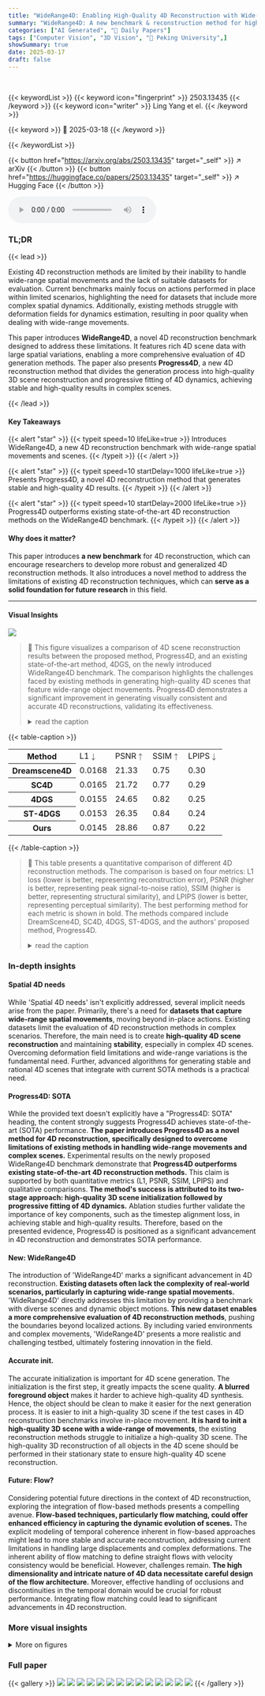 ```yaml
---
title: "WideRange4D: Enabling High-Quality 4D Reconstruction with Wide-Range Movements and Scenes"
summary: "WideRange4D: A new benchmark & reconstruction method for high-quality 4D scenes with wide-range movements, pushing the boundaries of 4D reconstruction."
categories: ["AI Generated", "🤗 Daily Papers"]
tags: ["Computer Vision", "3D Vision", "🏢 Peking University",]
showSummary: true
date: 2025-03-17
draft: false
---
```


<br>

{{< keywordList >}}
{{< keyword icon="fingerprint" >}} 2503.13435 {{< /keyword >}}
{{< keyword icon="writer" >}} Ling Yang et el. {{< /keyword >}}
 
{{< keyword >}} 🤗 2025-03-18 {{< /keyword >}}
 
{{< /keywordList >}}

{{< button href="https://arxiv.org/abs/2503.13435" target="_self" >}}
↗ arXiv
{{< /button >}}
{{< button href="https://huggingface.co/papers/2503.13435" target="_self" >}}
↗ Hugging Face
{{< /button >}}



<audio controls>
    <source src="https://ai-paper-reviewer.com/2503.13435/podcast.wav" type="audio/wav">
    Your browser does not support the audio element.
</audio>


### TL;DR


{{< lead >}}

Existing 4D reconstruction methods are limited by their inability to handle wide-range spatial movements and the lack of suitable datasets for evaluation. Current benchmarks mainly focus on actions performed in place within limited scenarios, highlighting the need for datasets that include more complex spatial dynamics. Additionally, existing methods struggle with deformation fields for dynamics estimation, resulting in poor quality when dealing with wide-range movements.



This paper introduces **WideRange4D**, a novel 4D reconstruction benchmark designed to address these limitations. It features rich 4D scene data with large spatial variations, enabling a more comprehensive evaluation of 4D generation methods. The paper also presents **Progress4D**, a new 4D reconstruction method that divides the generation process into high-quality 3D scene reconstruction and progressive fitting of 4D dynamics, achieving stable and high-quality results in complex scenes.

{{< /lead >}}


#### Key Takeaways

{{< alert "star" >}}
{{< typeit speed=10 lifeLike=true >}} Introduces WideRange4D, a new 4D reconstruction benchmark with wide-range spatial movements and scenes. {{< /typeit >}}
{{< /alert >}}

{{< alert "star" >}}
{{< typeit speed=10 startDelay=1000 lifeLike=true >}} Presents Progress4D, a novel 4D reconstruction method that generates stable and high-quality 4D results. {{< /typeit >}}
{{< /alert >}}

{{< alert "star" >}}
{{< typeit speed=10 startDelay=2000 lifeLike=true >}} Progress4D outperforms existing state-of-the-art 4D reconstruction methods on the WideRange4D benchmark. {{< /typeit >}}
{{< /alert >}}

#### Why does it matter?
This paper introduces **a new benchmark** for 4D reconstruction, which can encourage researchers to develop more robust and generalized 4D reconstruction methods. It also introduces a novel method to address the limitations of existing 4D reconstruction techniques, which can **serve as a solid foundation for future research** in this field.

------
#### Visual Insights



![](https://arxiv.org/html/2503.13435/x1.png)

> 🔼 This figure visualizes a comparison of 4D scene reconstruction results between the proposed method, Progress4D, and an existing state-of-the-art method, 4DGS, on the newly introduced WideRange4D benchmark. The comparison highlights the challenges faced by existing methods in generating high-quality 4D scenes that feature wide-range object movements. Progress4D demonstrates a significant improvement in generating visually consistent and accurate 4D reconstructions, validating its effectiveness.
> <details>
> <summary>read the caption</summary>
> Figure 1: Visualization of the 4D scenes generated by our Progress4D and 4DGS [32] on the WideRange4D. Existing 4D reconstruction methods struggle to generate 4D scenes with wide-range movements, highlighting the need for our proposed new benchmark WideRange4D, and the high-quality 4D scenes produced by Progress4D validate the effectiveness of our method.
> </details>





{{< table-caption >}}
<table class="ltx_tabular ltx_centering ltx_guessed_headers ltx_align_middle" id="S5.T1.4">
<tbody class="ltx_tbody">
<tr class="ltx_tr" id="S5.T1.4.4">
<th class="ltx_td ltx_align_left ltx_th ltx_th_row ltx_border_tt" id="S5.T1.4.4.5"><span class="ltx_text ltx_font_bold" id="S5.T1.4.4.5.1">Method</span></th>
<td class="ltx_td ltx_align_center ltx_border_tt" id="S5.T1.1.1.1"><span class="ltx_text ltx_font_bold" id="S5.T1.1.1.1.1">L1<math alttext="\downarrow" class="ltx_Math" display="inline" id="S5.T1.1.1.1.1.m1.1"><semantics id="S5.T1.1.1.1.1.m1.1a"><mo id="S5.T1.1.1.1.1.m1.1.1" stretchy="false" xref="S5.T1.1.1.1.1.m1.1.1.cmml">↓</mo><annotation-xml encoding="MathML-Content" id="S5.T1.1.1.1.1.m1.1b"><ci id="S5.T1.1.1.1.1.m1.1.1.cmml" xref="S5.T1.1.1.1.1.m1.1.1">↓</ci></annotation-xml><annotation encoding="application/x-tex" id="S5.T1.1.1.1.1.m1.1c">\downarrow</annotation><annotation encoding="application/x-llamapun" id="S5.T1.1.1.1.1.m1.1d">↓</annotation></semantics></math></span></td>
<td class="ltx_td ltx_align_center ltx_border_tt" id="S5.T1.2.2.2"><span class="ltx_text ltx_font_bold" id="S5.T1.2.2.2.1">PSNR<math alttext="\uparrow" class="ltx_Math" display="inline" id="S5.T1.2.2.2.1.m1.1"><semantics id="S5.T1.2.2.2.1.m1.1a"><mo id="S5.T1.2.2.2.1.m1.1.1" stretchy="false" xref="S5.T1.2.2.2.1.m1.1.1.cmml">↑</mo><annotation-xml encoding="MathML-Content" id="S5.T1.2.2.2.1.m1.1b"><ci id="S5.T1.2.2.2.1.m1.1.1.cmml" xref="S5.T1.2.2.2.1.m1.1.1">↑</ci></annotation-xml><annotation encoding="application/x-tex" id="S5.T1.2.2.2.1.m1.1c">\uparrow</annotation><annotation encoding="application/x-llamapun" id="S5.T1.2.2.2.1.m1.1d">↑</annotation></semantics></math></span></td>
<td class="ltx_td ltx_align_center ltx_border_tt" id="S5.T1.3.3.3"><span class="ltx_text ltx_font_bold" id="S5.T1.3.3.3.1">SSIM<math alttext="\uparrow" class="ltx_Math" display="inline" id="S5.T1.3.3.3.1.m1.1"><semantics id="S5.T1.3.3.3.1.m1.1a"><mo id="S5.T1.3.3.3.1.m1.1.1" stretchy="false" xref="S5.T1.3.3.3.1.m1.1.1.cmml">↑</mo><annotation-xml encoding="MathML-Content" id="S5.T1.3.3.3.1.m1.1b"><ci id="S5.T1.3.3.3.1.m1.1.1.cmml" xref="S5.T1.3.3.3.1.m1.1.1">↑</ci></annotation-xml><annotation encoding="application/x-tex" id="S5.T1.3.3.3.1.m1.1c">\uparrow</annotation><annotation encoding="application/x-llamapun" id="S5.T1.3.3.3.1.m1.1d">↑</annotation></semantics></math></span></td>
<td class="ltx_td ltx_nopad_r ltx_align_center ltx_border_tt" id="S5.T1.4.4.4"><span class="ltx_text ltx_font_bold" id="S5.T1.4.4.4.1">LPIPS<math alttext="\downarrow" class="ltx_Math" display="inline" id="S5.T1.4.4.4.1.m1.1"><semantics id="S5.T1.4.4.4.1.m1.1a"><mo id="S5.T1.4.4.4.1.m1.1.1" stretchy="false" xref="S5.T1.4.4.4.1.m1.1.1.cmml">↓</mo><annotation-xml encoding="MathML-Content" id="S5.T1.4.4.4.1.m1.1b"><ci id="S5.T1.4.4.4.1.m1.1.1.cmml" xref="S5.T1.4.4.4.1.m1.1.1">↓</ci></annotation-xml><annotation encoding="application/x-tex" id="S5.T1.4.4.4.1.m1.1c">\downarrow</annotation><annotation encoding="application/x-llamapun" id="S5.T1.4.4.4.1.m1.1d">↓</annotation></semantics></math></span></td>
</tr>
<tr class="ltx_tr" id="S5.T1.4.5.1">
<th class="ltx_td ltx_align_left ltx_th ltx_th_row ltx_border_t" id="S5.T1.4.5.1.1">Dreamscene4D</th>
<td class="ltx_td ltx_align_center ltx_border_t" id="S5.T1.4.5.1.2">0.0168</td>
<td class="ltx_td ltx_align_center ltx_border_t" id="S5.T1.4.5.1.3">21.33</td>
<td class="ltx_td ltx_align_center ltx_border_t" id="S5.T1.4.5.1.4">0.75</td>
<td class="ltx_td ltx_nopad_r ltx_align_center ltx_border_t" id="S5.T1.4.5.1.5">0.30</td>
</tr>
<tr class="ltx_tr" id="S5.T1.4.6.2">
<th class="ltx_td ltx_align_left ltx_th ltx_th_row" id="S5.T1.4.6.2.1">SC4D</th>
<td class="ltx_td ltx_align_center" id="S5.T1.4.6.2.2">0.0165</td>
<td class="ltx_td ltx_align_center" id="S5.T1.4.6.2.3">21.72</td>
<td class="ltx_td ltx_align_center" id="S5.T1.4.6.2.4">0.77</td>
<td class="ltx_td ltx_nopad_r ltx_align_center" id="S5.T1.4.6.2.5">0.29</td>
</tr>
<tr class="ltx_tr" id="S5.T1.4.7.3">
<th class="ltx_td ltx_align_left ltx_th ltx_th_row ltx_border_t" id="S5.T1.4.7.3.1">4DGS</th>
<td class="ltx_td ltx_align_center ltx_border_t" id="S5.T1.4.7.3.2">0.0155</td>
<td class="ltx_td ltx_align_center ltx_border_t" id="S5.T1.4.7.3.3">24.65</td>
<td class="ltx_td ltx_align_center ltx_border_t" id="S5.T1.4.7.3.4">0.82</td>
<td class="ltx_td ltx_nopad_r ltx_align_center ltx_border_t" id="S5.T1.4.7.3.5">0.25</td>
</tr>
<tr class="ltx_tr" id="S5.T1.4.8.4">
<th class="ltx_td ltx_align_left ltx_th ltx_th_row" id="S5.T1.4.8.4.1">ST-4DGS</th>
<td class="ltx_td ltx_align_center" id="S5.T1.4.8.4.2">0.0153</td>
<td class="ltx_td ltx_align_center" id="S5.T1.4.8.4.3">26.35</td>
<td class="ltx_td ltx_align_center" id="S5.T1.4.8.4.4">0.84</td>
<td class="ltx_td ltx_nopad_r ltx_align_center" id="S5.T1.4.8.4.5">0.24</td>
</tr>
<tr class="ltx_tr" id="S5.T1.4.9.5">
<th class="ltx_td ltx_align_left ltx_th ltx_th_row ltx_border_bb ltx_border_t" id="S5.T1.4.9.5.1"><span class="ltx_text ltx_font_bold" id="S5.T1.4.9.5.1.1">Ours</span></th>
<td class="ltx_td ltx_align_center ltx_border_bb ltx_border_t" id="S5.T1.4.9.5.2"><span class="ltx_text ltx_font_bold" id="S5.T1.4.9.5.2.1">0.0145</span></td>
<td class="ltx_td ltx_align_center ltx_border_bb ltx_border_t" id="S5.T1.4.9.5.3"><span class="ltx_text ltx_font_bold" id="S5.T1.4.9.5.3.1">28.86</span></td>
<td class="ltx_td ltx_align_center ltx_border_bb ltx_border_t" id="S5.T1.4.9.5.4"><span class="ltx_text ltx_font_bold" id="S5.T1.4.9.5.4.1">0.87</span></td>
<td class="ltx_td ltx_nopad_r ltx_align_center ltx_border_bb ltx_border_t" id="S5.T1.4.9.5.5"><span class="ltx_text ltx_font_bold" id="S5.T1.4.9.5.5.1">0.22</span></td>
</tr>
</tbody>
</table>{{< /table-caption >}}

> 🔼 This table presents a quantitative comparison of different 4D reconstruction methods.  The comparison is based on four metrics: L1 loss (lower is better, representing reconstruction error), PSNR (higher is better, representing peak signal-to-noise ratio), SSIM (higher is better, representing structural similarity), and LPIPS (lower is better, representing perceptual similarity).  The best performing method for each metric is shown in bold.  The methods compared include DreamScene4D, SC4D, 4DGS, ST-4DGS, and the authors' proposed method, Progress4D.
> <details>
> <summary>read the caption</summary>
> Table 1: Quantitative Comparison of 4D Reconstruction Methods (Best in Bold)
> </details>





### In-depth insights


#### Spatial 4D needs
While 'Spatial 4D needs' isn't explicitly addressed, several implicit needs arise from the paper. Primarily, there's a need for **datasets that capture wide-range spatial movements**, moving beyond in-place actions. Existing datasets limit the evaluation of 4D reconstruction methods in complex scenarios. Therefore, the main need is to create **high-quality 4D scene reconstruction** and maintaining **stability**, especially in complex 4D scenes. Overcoming deformation field limitations and wide-range variations is the fundamental need. Further, advanced algorithms for generating stable and rational 4D scenes that integrate with current SOTA methods is a practical need.

#### Progress4D: SOTA
While the provided text doesn't explicitly have a "Progress4D: SOTA" heading, the content strongly suggests Progress4D achieves state-of-the-art (SOTA) performance. **The paper introduces Progress4D as a novel method for 4D reconstruction, specifically designed to overcome limitations of existing methods in handling wide-range movements and complex scenes.** Experimental results on the newly proposed WideRange4D benchmark demonstrate that **Progress4D outperforms existing state-of-the-art 4D reconstruction methods.** This claim is supported by both quantitative metrics (L1, PSNR, SSIM, LPIPS) and qualitative comparisons. **The method's success is attributed to its two-stage approach: high-quality 3D scene initialization followed by progressive fitting of 4D dynamics.** Ablation studies further validate the importance of key components, such as the timestep alignment loss, in achieving stable and high-quality results. Therefore, based on the presented evidence, Progress4D is positioned as a significant advancement in 4D reconstruction and demonstrates SOTA performance.

#### New: WideRange4D
The introduction of 'WideRange4D' marks a significant advancement in 4D reconstruction. **Existing datasets often lack the complexity of real-world scenarios, particularly in capturing wide-range spatial movements.** 'WideRange4D' directly addresses this limitation by providing a benchmark with diverse scenes and dynamic object motions. **This new dataset enables a more comprehensive evaluation of 4D reconstruction methods**, pushing the boundaries beyond localized actions. By including varied environments and complex movements, 'WideRange4D' presents a more realistic and challenging testbed, ultimately fostering innovation in the field.

#### Accurate init.
The accurate initialization is important for 4D scene generation. The initialization is the first step, it greatly impacts the scene quality. **A blurred foreground object** makes it harder to achieve high-quality 4D synthesis. Hence, the object should be clean to make it easier for the next generation process. It is easier to init a high-quality 3D scene if the test cases in 4D reconstruction benchmarks involve in-place movement. **It is hard to init a high-quality 3D scene with a wide-range of movements**, the existing reconstruction methods struggle to initialize a high-quality 3D scene. The high-quality 3D reconstruction of all objects in the 4D scene should be performed in their stationary state to ensure high-quality 4D scene reconstruction.

#### Future: Flow?
Considering potential future directions in the context of 4D reconstruction, exploring the integration of flow-based methods presents a compelling avenue. **Flow-based techniques, particularly flow matching, could offer enhanced efficiency in capturing the dynamic evolution of scenes.** The explicit modeling of temporal coherence inherent in flow-based approaches might lead to more stable and accurate reconstruction, addressing current limitations in handling large displacements and complex deformations. The inherent ability of flow matching to define straight flows with velocity consistency would be beneficial. However, challenges remain. **The high dimensionality and intricate nature of 4D data necessitate careful design of the flow architecture.** Moreover, effective handling of occlusions and discontinuities in the temporal domain would be crucial for robust performance. Integrating flow matching could lead to significant advancements in 4D reconstruction.


### More visual insights

<details>
<summary>More on figures
</summary>


![](https://arxiv.org/html/2503.13435/x2.png)

> 🔼 Figure 3 shows examples from the WideRange4D dataset, demonstrating its diversity and complexity. It showcases various real-world and virtual scenes under different weather conditions (sunny, rainy, sandstorm).  The scenes feature objects with a range of movement scales (long, medium, short), and different motion complexities (complex, slow, repetitive). This visualization highlights the breadth of WideRange4D's scope and its ability to challenge existing 4D reconstruction methods.
> <details>
> <summary>read the caption</summary>
> Figure 2: Exhibition of Testing Examples in WideRange4D.
> </details>



![](https://arxiv.org/html/2503.13435/x3.png)

> 🔼 Figure 3 presents a statistical analysis of the WideRange4D dataset, broken down into three subfigures.  Figure 3(a) shows the distribution of location types (City, Road, Cartoon) and weather conditions (Sunny, Rainy, Sandstorm) within the dataset. Figure 3(b) displays the distribution of object categories, categorized by their size (Small, Medium, Large). Figure 3(c) illustrates the breakdown of motion types (In-place, Short-range, Medium-range, Long-range), categorized by their movement range.
> <details>
> <summary>read the caption</summary>
> Figure 3: Statistical Distribution of WideRange4D.
> </details>



![](https://arxiv.org/html/2503.13435/extracted/6286215/images/figures.jpeg)

> 🔼 This figure showcases various foreground objects included in the WideRange4D dataset.  It visually demonstrates the diversity of objects in terms of size, shape, type (animals, humans, stylized objects), and style (realistic, cartoonish). The figure highlights the richness and variety of objects present in the dataset, which is crucial for evaluating the robustness and generalization capabilities of 4D reconstruction methods.
> <details>
> <summary>read the caption</summary>
> Figure 4: Exhibition of foreground objects
> </details>



![](https://arxiv.org/html/2503.13435/x4.png)

> 🔼 This figure illustrates the pipeline for constructing the WideRange4D dataset.  It begins with the integration of diverse 3D assets (humanoid models, animals, stylized characters) and the generation of corresponding motion data using techniques like animation retargeting and procedural path creation.  Various environmental elements are then added, such as weather conditions (sunny, rainy, sandstorm), and virtual or real-world settings (cities, roads, cartoons).  Finally, multiple cameras are virtually positioned to capture the scenes from different viewpoints, resulting in a multi-view video sequence dataset ideal for 4D reconstruction tasks.
> <details>
> <summary>read the caption</summary>
> Figure 5: WideRange4D Construction Pipeline.
> </details>



![](https://arxiv.org/html/2503.13435/x5.png)

> 🔼 This figure compares the initialization of a 4D scene using two different methods: an existing method (4DGS) and the authors' proposed method (Progress4D).  When dealing with wide-range movements of objects within a 4D scene, existing methods often produce blurred or poorly defined foreground objects in the initial 3D reconstruction. This makes it extremely difficult to generate a high-quality 4D reconstruction in later processing steps. In contrast, the new method's initialization shows clearer and more well-defined objects, even in scenes with significant movement.
> <details>
> <summary>read the caption</summary>
> Figure 6: 4D scene initial comparison. The reason why existing methods fail to generate high-quality 4D scenes is that when a 4D scene involves wide-range variations, the initialized foreground objects become so blurred that they seem to vanish completely, making it difficult to achieve high-quality 4D synthesis in subsequent generation processes.
> </details>



![](https://arxiv.org/html/2503.13435/x6.png)

> 🔼 The figure shows the framework of the Progress4D method for 4D reconstruction.  It's a two-stage process. The first stage initializes a high-fidelity 3D scene using multi-view consistency. The second stage progressively fits the 4D dynamics using an MLP to estimate deformation fields (Δμ, ΔS, ΔR) at each timestep.  A timestep alignment process is used, calculating weights based on temporal similarity and a motion mask, to help maintain stability and accuracy, particularly in scenes with wide-range movements. The overall loss function includes color loss, total variation loss, and the timestep alignment loss.
> <details>
> <summary>read the caption</summary>
> Figure 7: Framework of our Progress4D.
> </details>



![](https://arxiv.org/html/2503.13435/x7.png)

> 🔼 This figure presents a qualitative comparison of 4D scene reconstruction results between the proposed Progress4D method and other state-of-the-art methods (SC4D, DreamScene4D, 4DGS, and ST-4DGS).  It uses two examples, each showing ground truth, and the results of each method. For areas where the visual difference isn't immediately clear, zoomed-in sections are provided to highlight subtle differences in detail and quality.  This comparison showcases the superior performance of Progress4D in terms of generating more realistic and finely detailed 4D scenes, especially in areas with complex motion and intricate details, demonstrating the ability to capture fine-grained features and avoid artifacts.
> <details>
> <summary>read the caption</summary>
> Figure 8: Qualitative comparison. For images that seem similar, we zoom in on the same regions in both our outputs and the comparison images to highlight the finer details of our Progress4D.
> </details>



![](https://arxiv.org/html/2503.13435/x8.png)

> 🔼 This ablation study analyzes the impact of the timestep alignment loss (Lalign) on the performance of the Progress4D method.  The graph likely shows a comparison of the 4D reconstruction results with and without the Lalign component. The results would demonstrate how the inclusion of Lalign improves the quality and stability of 4D scene reconstruction, especially when dealing with complex scenes involving wide-range spatial movements.  Specifically, it likely shows that without Lalign, the quality of the reconstruction degrades over time as the movement becomes more extensive. However, with Lalign, the quality remains consistently high, even for complex movements.
> <details>
> <summary>read the caption</summary>
> Figure 9: Ablation study of timestep alignment loss.
> </details>



![](https://arxiv.org/html/2503.13435/x9.png)

> 🔼 This figure presents a qualitative comparison of 4D reconstruction results across different methods on three diverse scenes: Walk_Fox_City, Splitkick_Ancient_City, and Walkaround_Wolf_Cartoon. Each scene displays three viewpoints (VIEW I, VIEW II, VIEW III), showcasing the ground truth, 4DGS method results, and the proposed method's results (Ours). It visually demonstrates the performance differences between the methods, particularly in handling complex motions and wide-range movements, highlighting the improvements achieved by the proposed approach in terms of visual quality and accuracy.
> <details>
> <summary>read the caption</summary>
> Figure 10: Other Qualitative Comparison Results.
> </details>



</details>






### Full paper

{{< gallery >}}
<img src="https://ai-paper-reviewer.com/2503.13435/1.png" class="grid-w50 md:grid-w33 xl:grid-w25" />
<img src="https://ai-paper-reviewer.com/2503.13435/2.png" class="grid-w50 md:grid-w33 xl:grid-w25" />
<img src="https://ai-paper-reviewer.com/2503.13435/3.png" class="grid-w50 md:grid-w33 xl:grid-w25" />
<img src="https://ai-paper-reviewer.com/2503.13435/4.png" class="grid-w50 md:grid-w33 xl:grid-w25" />
<img src="https://ai-paper-reviewer.com/2503.13435/5.png" class="grid-w50 md:grid-w33 xl:grid-w25" />
<img src="https://ai-paper-reviewer.com/2503.13435/6.png" class="grid-w50 md:grid-w33 xl:grid-w25" />
<img src="https://ai-paper-reviewer.com/2503.13435/7.png" class="grid-w50 md:grid-w33 xl:grid-w25" />
<img src="https://ai-paper-reviewer.com/2503.13435/8.png" class="grid-w50 md:grid-w33 xl:grid-w25" />
<img src="https://ai-paper-reviewer.com/2503.13435/9.png" class="grid-w50 md:grid-w33 xl:grid-w25" />
<img src="https://ai-paper-reviewer.com/2503.13435/10.png" class="grid-w50 md:grid-w33 xl:grid-w25" />
<img src="https://ai-paper-reviewer.com/2503.13435/11.png" class="grid-w50 md:grid-w33 xl:grid-w25" />
<img src="https://ai-paper-reviewer.com/2503.13435/12.png" class="grid-w50 md:grid-w33 xl:grid-w25" />
<img src="https://ai-paper-reviewer.com/2503.13435/13.png" class="grid-w50 md:grid-w33 xl:grid-w25" />
<img src="https://ai-paper-reviewer.com/2503.13435/14.png" class="grid-w50 md:grid-w33 xl:grid-w25" />
{{< /gallery >}}